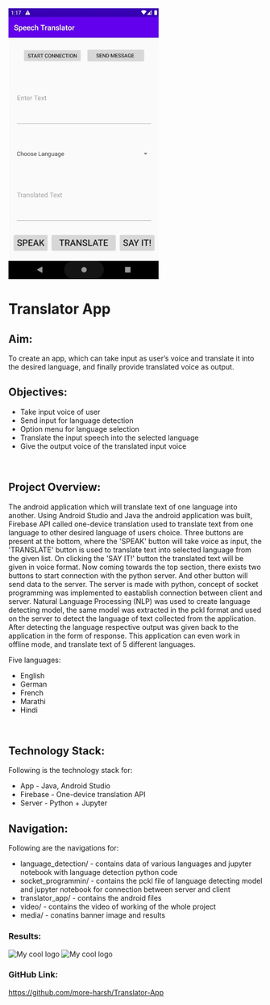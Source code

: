 <img src="media/Banner.png" alt="My cool logo"/>
<h1>Translator App </h1>

<h2>Aim:</h2>
<p> To create an app, which can take input as user’s voice and translate it into the desired language, and finally provide translated voice as output. </p>

<h2>Objectives:</h2>  

* Take input voice of user
* Send input for language detection
* Option menu for language selection
* Translate the input speech into the selected language
* Give the output voice of the translated input voice

<br />
<h2>Project Overview:</h2>
<p> The android application which will translate text of one language into another. Using Android Studio and Java the android application was built,
Firebase API called one-device translation used to translate text from one language to other desired language of users choice. Three buttons are present
at the bottom, where the 'SPEAK' button will take voice as input, the 'TRANSLATE' button is used to translate text into selected language from the given list.
On clicking the 'SAY IT!' button the translated text will be given in voice format. Now coming towards the top section, there exists two buttons to start connection
with the python server. And other button will send data to the server. The server is made with python, concept of socket programming was implemented to eastablish 
connection between client and server. Natural Language Processing (NLP) was used to create language detecting model, the same model was extracted in the pckl format
and used on the server to detect the language of text collected from the application. After detecting the language respective output was given back to the application
in the form of response. This application can even work in offline mode, and translate text of 5 different languages.</p>
<p> Five languages: </p>

* English
* German
* French
* Marathi
* Hindi

<br />
<h2>Technology Stack:</h2>
Following is the technology stack for:

* App - Java, Android Studio
* Firebase - One-device translation API
* Server - Python + Jupyter


<h2>Navigation:</h2>
Following are the navigations for:

* language_detection/ - contains data of various languages and jupyter notebook with language detection python code 
* socket_programmin/ - contains the pckl file of language detecting model and jupyter notebook for connection between server and client
* translator_app/ - contains the android files
* video/ - contains the video of working of the whole project
* media/ - conatins banner image and results
 

<h3>Results:</h3>
<img src="media/1.jpg" alt="My cool logo" width="200" height="400" />
<img src="media/2.jpg" alt="My cool logo" width="200" height="400"/>

<h3>GitHub Link: </h3> <a href="https://github.com/more-harsh/Translator-App"> https://github.com/more-harsh/Translator-App </a>

<br />
<br />
